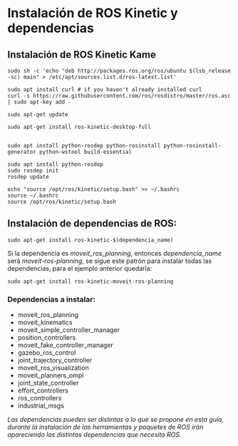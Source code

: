 # Instalación de ROS Kinetic y dependencias

## Instalación de ROS Kinetic Kame
```{bash}
sudo sh -c 'echo "deb http://packages.ros.org/ros/ubuntu $(lsb_release -sc) main" > /etc/apt/sources.list.d/ros-latest.list'

sudo apt install curl # if you haven't already installed curl
curl -s https://raw.githubusercontent.com/ros/rosdistro/master/ros.asc | sudo apt-key add -

sudo apt-get update

sudo apt-get install ros-kinetic-desktop-full


sudo apt install python-rosdep python-rosinstall python-rosinstall-generator python-wstool build-essential

sudo apt install python-rosdep
sudo rosdep init
rosdep update

echo "source /opt/ros/kinetic/setup.bash" >> ~/.bashrc
source ~/.bashrc
source /opt/ros/kinetic/setup.bash
```

## Instalación de dependencias de ROS:

```{bash}
sudo apt-get install ros-kinetic-$(dependencia_name)
```

Si la dependencia es *moveit_ros_planning*, entonces *dependencia_name* será *moveit-ros-planning*, se sigue este patrón para instalar todas las dependencias, para el ejemplo anterior quedaría:

```{bash}
sudo apt-get install ros-kinetic-moveit-ros-planning
```

### Dependencias a instalar:
- moveit_ros_planning 
- moveit_kinematics
- moveit_simple_controller_manager
- position_controllers
- moveit_fake_controller_manager
- gazebo_ros_control
- joint_trajectory_controller
- moveit_ros_visualization
- moveit_planners_ompl
- joint_state_controller
- effort_controllers
- ros_controllers
- industrial_msgs


*Las dependencias pueden ser distintas a lo que se propone en esta guía, durante la instalación de las herramientas y paquetes de ROS irán apareciendo las distintas dependencias que necesita ROS.*